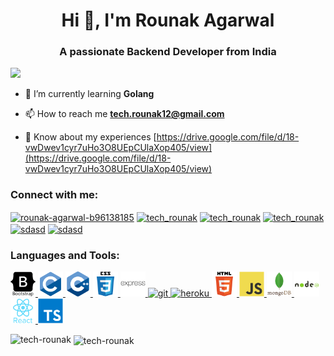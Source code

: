 <h1 align="center">Hi 👋, I'm Rounak Agarwal</h1>
<h3 align="center">A passionate Backend Developer from India</h3>
<img src="https://komarev.com/ghpvc/?username=tech-rounak&color=1DA1F2&style=for-the-badge" width="180px"/>

- 🌱 I’m currently learning **Golang**

- 📫 How to reach me **tech.rounak12@gmail.com**

- 📄 Know about my experiences [https://drive.google.com/file/d/18-vwDwev1cyr7uHo3O8UEpCUlaXop405/view](https://drive.google.com/file/d/18-vwDwev1cyr7uHo3O8UEpCUlaXop405/view)

<h3 align="left">Connect with me:</h3>
<p align="left">
<a href="https://linkedin.com/in/rounak-agarwal-b96138185" target="blank"><img align="center" src="https://raw.githubusercontent.com/rahuldkjain/github-profile-readme-generator/master/src/images/icons/Social/linked-in-alt.svg" alt="rounak-agarwal-b96138185" height="30" width="40" /></a>
<a href="https://www.codechef.com/users/tech_rounak" target="blank"><img align="center" src="https://cdn.jsdelivr.net/npm/simple-icons@3.1.0/icons/codechef.svg" alt="tech_rounak" height="30" width="40" /></a>
<a href="https://codeforces.com/profile/tech_rounak" target="blank"><img align="center" src="https://raw.githubusercontent.com/rahuldkjain/github-profile-readme-generator/master/src/images/icons/Social/codeforces.svg" alt="tech_rounak" height="30" width="40" /></a>
<a href="https://www.leetcode.com/tech_rounak" target="blank"><img align="center" src="https://raw.githubusercontent.com/rahuldkjain/github-profile-readme-generator/master/src/images/icons/Social/leet-code.svg" alt="tech_rounak" height="30" width="40" /></a>
<a href="https://www.hackerearth.com/sdasd" target="blank"><img align="center" src="https://raw.githubusercontent.com/rahuldkjain/github-profile-readme-generator/master/src/images/icons/Social/hackerearth.svg" alt="sdasd" height="30" width="40" /></a>
<a href="https://discord.gg/sdasd" target="blank"><img align="center" src="https://raw.githubusercontent.com/rahuldkjain/github-profile-readme-generator/master/src/images/icons/Social/discord.svg" alt="sdasd" height="30" width="40" /></a>
</p>

<h3 align="left">Languages and Tools:</h3>
<p align="left"> <a href="https://getbootstrap.com" target="_blank" rel="noreferrer"> <img src="https://raw.githubusercontent.com/devicons/devicon/master/icons/bootstrap/bootstrap-plain-wordmark.svg" alt="bootstrap" width="40" height="40"/> </a> <a href="https://www.cprogramming.com/" target="_blank" rel="noreferrer"> <img src="https://raw.githubusercontent.com/devicons/devicon/master/icons/c/c-original.svg" alt="c" width="40" height="40"/> </a> <a href="https://www.w3schools.com/cpp/" target="_blank" rel="noreferrer"> <img src="https://raw.githubusercontent.com/devicons/devicon/master/icons/cplusplus/cplusplus-original.svg" alt="cplusplus" width="40" height="40"/> </a> <a href="https://www.w3schools.com/css/" target="_blank" rel="noreferrer"> <img src="https://raw.githubusercontent.com/devicons/devicon/master/icons/css3/css3-original-wordmark.svg" alt="css3" width="40" height="40"/> </a> <a href="https://expressjs.com" target="_blank" rel="noreferrer"> <img src="https://raw.githubusercontent.com/devicons/devicon/master/icons/express/express-original-wordmark.svg" alt="express" width="40" height="40"/> </a> <a href="https://git-scm.com/" target="_blank" rel="noreferrer"> <img src="https://www.vectorlogo.zone/logos/git-scm/git-scm-icon.svg" alt="git" width="40" height="40"/> </a> <a href="https://heroku.com" target="_blank" rel="noreferrer"> <img src="https://www.vectorlogo.zone/logos/heroku/heroku-icon.svg" alt="heroku" width="40" height="40"/> </a> <a href="https://www.w3.org/html/" target="_blank" rel="noreferrer"> <img src="https://raw.githubusercontent.com/devicons/devicon/master/icons/html5/html5-original-wordmark.svg" alt="html5" width="40" height="40"/> </a> <a href="https://developer.mozilla.org/en-US/docs/Web/JavaScript" target="_blank" rel="noreferrer"> <img src="https://raw.githubusercontent.com/devicons/devicon/master/icons/javascript/javascript-original.svg" alt="javascript" width="40" height="40"/> </a> <a href="https://www.mongodb.com/" target="_blank" rel="noreferrer"> <img src="https://raw.githubusercontent.com/devicons/devicon/master/icons/mongodb/mongodb-original-wordmark.svg" alt="mongodb" width="40" height="40"/> </a> <a href="https://nodejs.org" target="_blank" rel="noreferrer"> <img src="https://raw.githubusercontent.com/devicons/devicon/master/icons/nodejs/nodejs-original-wordmark.svg" alt="nodejs" width="40" height="40"/> </a> <a href="https://reactjs.org/" target="_blank" rel="noreferrer"> <img src="https://raw.githubusercontent.com/devicons/devicon/master/icons/react/react-original-wordmark.svg" alt="react" width="40" height="40"/> </a> <a href="https://www.typescriptlang.org/" target="_blank" rel="noreferrer"> <img src="https://raw.githubusercontent.com/devicons/devicon/master/icons/typescript/typescript-original.svg" alt="typescript" width="40" height="40"/> </a> </p>

<p><img align="left" src="https://github-readme-stats.vercel.app/api/top-langs?username=tech-rounak&show_icons=true&locale=en&layout=compact" alt="tech-rounak" /></p>

<p>&nbsp;<img align="center" src="https://github-readme-stats.vercel.app/api?username=tech-rounak&show_icons=true&locale=en" alt="tech-rounak" /></p>

